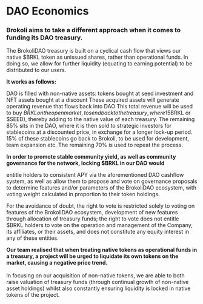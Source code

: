 # DAO Economics

### Brokoli aims to take a different approach when it comes to funding its DAO treasury.

The BrokoliDAO treasury is built on a cyclical cash flow that views our native $BRKL token as unissued shares, rather than operational funds. In doing so, we allow for further liquidity (equating to earning potential) to be distributed to our users.

**It works as follows:**

DAO is filled with non-native assets: tokens bought at seed investment and NFT assets bought at a discount These acquired assets will generate operating revenue that flows back into DAO This total revenue will be used to buy $BRKL on the open market, to send back to the treasury, where 15% will be distributed as rewards to staked native holders ($BRKL or $SEED), thereby adding to the native value of each treasury. The remaining 85% sits in the DAO, where it is then sold to strategic investors for stablecoins at a discounted price, in exchange for a longer lock-up period. 15% of these stablecoins go back to Brokoli, to be used for development, team expansion etc. The remaining 70% is used to repeat the process.

**In order to promote stable community yield, as well as community governance for the network, locking $BRKL in our DAO would**

entitle holders to consistent APY via the aforementioned DAO cashflow system, as well as allow them to propose and vote on governance proposals to determine features and/or parameters of the BrokoliDAO ecosystem, with voting weight calculated in proportion to their token holdings.

For the avoidance of doubt, the right to vote is restricted solely to voting on features of the BrokoliDAO ecosystem, development of new features through allocation of treasury funds; the right to vote does not entitle $BRKL holders to vote on the operation and management of the Company, its affiliates, or their assets, and does not constitute any equity interest in any of these entities.

**Our team realised that when treating native tokens as operational funds in a treasury, a project will be urged to liquidate its own tokens on the market, causing a negative price trend.** \
\
In focusing on our acquisition of non-native tokens, we are able to both raise valuation of treasury funds (through continual growth of non-native asset holdings) whilst also constantly ensuring liquidity is locked in native tokens of the project.
